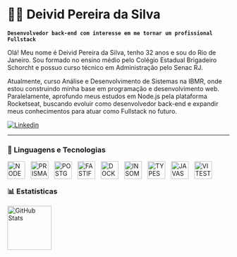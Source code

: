 # 👨‍💻 Deivid Pereira da Silva

**`Desenvolvedor back-end com interesse em me tornar um profissional Fullstack`**

Olá! Meu nome é Deivid Pereira da Silva, tenho 32 anos e sou do Rio de Janeiro.
Sou formado no ensino médio pelo Colégio Estadual Brigadeiro Schorcht e possuo curso técnico em Administração pelo Senac RJ.

Atualmente, curso Análise e Desenvolvimento de Sistemas na IBMR, onde estou construindo minha base em programação e desenvolvimento web. Paralelamente, aprofundo meus estudos em Node.js pela plataforma Rocketseat, buscando evoluir como desenvolvedor back-end e expandir meus conhecimentos para atuar como Fullstack no futuro.

<p align="left">
    </a>
        <a href="https://www.linkedin.com/in/deivid-silva-b82608368/">
        <img 
            alt="Linkedin" 
            title="Me siga no Linkedin" 
            src="https://custom-icon-badges.demolab.com/badge/-%20Linkedin%20-blue?style=for-the-badge&logo=workflow&logoColor=white"
        />
    </a>
</p>

---

### 🤖 Linguagens e Tecnologias

<img 
    align="left" 
    alt="NODE"
    title="NODE" 
    width="40px" 
    style="padding-right: 10px;" 
    src="https://cdn.jsdelivr.net/gh/devicons/devicon@latest/icons/nodejs/nodejs-original.svg" />
<img 
    align="left" 
    alt="PRISMA"
    title="PRISMA" 
    width="40px" 
    style="padding-right: 10px;" 
    src="https://cdn.jsdelivr.net/gh/devicons/devicon@latest/icons/prisma/prisma-original.svg" />
 <img 
    align="left" 
    alt="POSTGRESQL"
    title="POSTGRESQL" 
    width="40px" 
    style="padding-right: 10px;" 
    src="https://cdn.jsdelivr.net/gh/devicons/devicon@latest/icons/postgresql/postgresql-original.svg" />
 <img 
    align="left" 
    alt="FASTIFY"
    title="FASTIFY" 
    width="40px" 
    style="padding-right: 10px;" 
    src="https://cdn.jsdelivr.net/gh/devicons/devicon@latest/icons/fastify/fastify-original.svg" />
 <img 
    align="left" 
    alt="DOCKER"
    title="DOCKER" 
    width="40px" 
    style="padding-right: 10px;" 
    src="https://cdn.jsdelivr.net/gh/devicons/devicon@latest/icons/docker/docker-original-wordmark.svg" />
 <img 
    align="left" 
    alt="INSOMNIA"
    title="INSOMNIA" 
    width="40px" 
    style="padding-right: 10px;" 
    src="https://cdn.jsdelivr.net/gh/devicons/devicon@latest/icons/insomnia/insomnia-original.svg" />
 <img 
    align="left" 
    alt="TYPESCRIPIT"
    title="TYPESCRIPT" 
    width="40px" 
    style="padding-right: 10px;" 
    src="https://cdn.jsdelivr.net/gh/devicons/devicon@latest/icons/typescript/typescript-original.svg" />
 <img 
    align="left" 
    alt="JAVASCRIPT"
    title="JAVASCRIPT" 
    width="40px" 
    style="padding-right: 10px;" 
    src="https://cdn.jsdelivr.net/gh/devicons/devicon@latest/icons/javascript/javascript-original.svg" />

 <img 
    align="left" 
    alt="VITEST"
    title="VITEST" 
    width="40px" 
    style="padding-right: 10px;" 
    src="https://cdn.jsdelivr.net/gh/devicons/devicon@latest/icons/vitest/vitest-original.svg" />
<br/>
<br/>

### 📊 Estatísticas

<p>

<img 
      align="left" 
      alt="GitHub Stats" 
      height="100" 
      src="https://github-readme-stats.vercel.app/api/top-langs/?username=DeividRJ&theme=tokyonight&layout=compact&custom_title=Tecnologias&langs_count=9" 
  />



</p>
